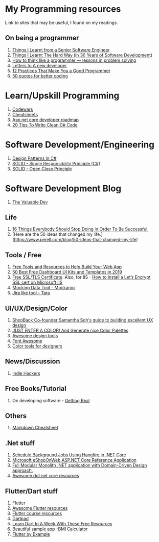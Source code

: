 # My Programming resources
Link to sites that may be useful, I found on my readings.

## On being a programmer
1. [Things I Learnt from a Senior Software Engineer](https://neilkakkar.com/things-I-learnt-from-a-senior-dev.html)
2. [Things I Learnt The Hard Way (in 30 Years of Software Development)](https://blog.juliobiason.net/thoughts/things-i-learnt-the-hard-way/)
3. [How to think like a programmer — lessons in problem solving](https://medium.com/free-code-camp/how-to-think-like-a-programmer-lessons-in-problem-solving-d1d8bf1de7d2)
4. [Letters to A new developer](https://letterstoanewdeveloper.com)
5. [12 Practices That Make You a Good Programmer](https://dzone.com/articles/13-practices-that-make-you-a-good-programmer?edition=521345&utm_source=Weekly%20Digest&utm_medium=email&utm_campaign=Weekly%20Digest%202019-09-25)
6. [50 quotes for better coding](https://codeburst.io/50-quotes-for-better-coding-76bdac3fc234)

# Learn/Upskill Programming
1. [Codewars](https://www.codewars.com)
2. [Cheatsheets](https://devhints.io/)
3. [Asp.net core developer roadmap](https://github.com/MoienTajik/AspNetCore-Developer-Roadmap)
4. [20 Tips To Write Clean C# Code](https://www.codewithmukesh.com/blog/write-clean-csharp-code/)

# Software Development/Engineering
1. [Design Patterns In C#](https://www.c-sharpcorner.com/UploadFile/bd5be5/design-patterns-in-net/)
2. [SOLID - Single Responsibility Principle (C#)](https://www.dotnetcurry.com/software-gardening/1148/solid-single-responsibility-principle)
3. [SOLID - Open Close Principle](https://www.dotnetcurry.com/software-gardening/1176/solid-open-closed-principle)

# Software Development Blog
1. [The Valuable Dev](https://thevaluable.dev/)

## Life
1. [16 Things Everybody Should Stop Doing In Order To Be Successful.](https://medium.com/@parkernash/16-things-everybody-should-stop-doing-in-order-to-be-successful-18be67a70a2c)
2. [Here are the 50 ideas that changed my life.] (https://www.perell.com/blog/50-ideas-that-changed-my-life)

## Tools / Free
1. [Free Tools and Resources to Help Build Your Web App](https://www.indiehackers.com/@jonny/free-tools-and-resources-to-help-build-your-web-app-3331c5aab2)
2. [50 Best Free Dashboard UI Kits and Templates in 2019](https://uxplanet.org/top-50-dashboard-ui-kits-and-templates-in-2019-8583e41b775d)
3. [Free SSL/TLS Certificate](https://letsencrypt.org/). Also, for IIS - [How to install a Let’s Encrypt SSL cert on Microsoft IIS](https://miketabor.com/how-to-install-a-lets-encrypt-ssl-cert-on-microsoft-iis/)
4. [Mocking Data Tool - Mockaroo](https://www.mockaroo.com/)
5. [Jira like tool - Tara](https://tara.ai/)

## UI/UX/Design/Color
1. [ShopBack Co-founder Samantha Soh's guide to building excellent UX design](https://e27.co/shopback-co-founder-samantha-sohs-guide-building-excellent-ux-design-20181031/)
2. [JUST ENTER A COLOR! And Generate nice Color Palettes](https://mycolor.space)
3. [Awesome design tools](https://github.com/phh95/Awesome-design-tools)
4. [Font Awesome](https://fontawesome.com/v4.7.0/icons/)
5. [Color tools for designers](https://medium.muz.li/color-tools-for-designers-2019-6ebd77a94ab) 

## News/Discussion
1. [Indie Hackers](https://www.indiehackers.com/)

## Free Books/Tutorial
1. On developing software - [Getting Real](https://basecamp.com/books/getting-real)

## Others
1. [Markdown Cheatsheet](https://github.com/adam-p/markdown-here/wiki/Markdown-Cheatsheet#lists)

## .Net stuff
1. [Schedule Background Jobs Using Hangfire in .NET Core](https://codeburst.io/schedule-background-jobs-using-hangfire-in-net-core-2d98eb64b196)
2. [Microsoft eShopOnWeb ASP.NET Core Reference Application](https://github.com/dotnet-architecture/eShopOnWeb)
3. [Full Modular Monolith .NET application with Domain-Driven Design approach.](https://github.com/kgrzybek/modular-monolith-with-ddd#11-Purpose-of-this-repository)
4. [Awesome dot net core resources](https://github.com/thangchung/awesome-dotnet-core)

## Flutter/Dart stuff
1. [Flutter](https://flutter.dev)
2. [Awesome Flutter resources](https://github.com/Solido/awesome-flutter)
3. [Flutter course resources](https://github.com/londonappbrewery/Flutter-Course-Resources)
4. [Dartpad](https://dartpad.dartlang.org/)
5. [Learn Dart In A Week With These Free Resources](https://hackernoon.com/learn-dart-in-a-week-with-these-free-resources-b892e5265220)
6. [Beautiful sample app -BMI Calculator](https://fidev.io/bmi-calculator-gender/)
7. [Flutter by Example](https://flutterbyexample.com)
